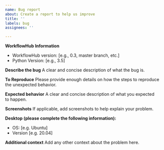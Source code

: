```yaml
---
name: Bug report
about: Create a report to help us improve
title: ''
labels: bug
assignees: ''

---
```


**WorkflowHub Information**
- WorkflowHub version: [e.g., 0.3, master branch, etc.]
- Python Version: [e.g., 3.5]

**Describe the bug**
A clear and concise description of what the bug is.

**To Reproduce**
Please provide enough details on how the steps to reproduce the unexpected behavior.

**Expected behavior**
A clear and concise description of what you expected to happen.

**Screenshots**
If applicable, add screenshots to help explain your problem.

**Desktop (please complete the following information):**
 - OS: [e.g. Ubuntu]
 - Version [e.g. 20.04]

**Additional context**
Add any other context about the problem here.
